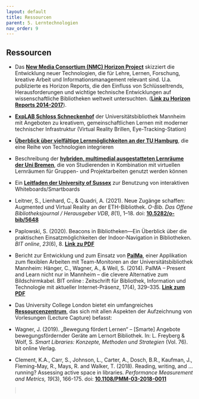 ```yaml
---
layout: default
title: Ressourcen
parent: 5. Lerntechnologien
nav_order: 9
---
```


## Ressourcen

-   Das **[New Media Consortium (NMC) Horizon
    Project](http://www.nmc.org/horizon-project)** skizziert die
    Entwicklung neuer Technologien, die für Lehre, Lernen, Forschung,
    kreative Arbeit und Informationsmanagement relevant sind. U.a.
    publizierte es Horizon Reports, die den Einfluss von
    Schlüsseltrends, Herausforderungen und wichtige technische
    Entwicklungen auf wissenschaftliche Bibliotheken weltweit
    untersuchten. (**[Link zu Horizon Reports 2014-2017](https://library.educause.edu/resources/2017/12/horizon-report-library-edition-2014-2017)**).

-   **[ExpLAB Schloss Schneckenhof](https://www.bib.uni-mannheim.de/standorte/explab-schloss-schneckenhof/)** der Universitätsbibliothek Mannheim mit Angeboten zu kreativem, gemeinschaftlichen Lernen mit moderner technischer Infrastruktur (Virtual Reality Brillen, Eye-Tracking-Station)

-   **[Überblick über vielfältige Lernmöglichkeiten an der TU Hamburg](https://www.tuhh.de/tuhh/lehre/lerninfrastruktur.html)**, die
    eine Reihe von Technologien integrieren

-   Beschreibung der **[hybriden, multimedial ausgestatteten Lernräume der
    Uni Bremen](https://www.uni-bremen.de/zmml/kompetenzbereiche/lern-und-arbeitsraeume-fuer-studierende)**, die von Studierenden in Kombination mit virtuellen
    Lernräumen für Gruppen- und Projektarbeiten genutzt werden können

-   Ein **[Leitfaden der University of Sussex](http://www.sussex.ac.uk/tel/learningtechnologies/iwb)** zur Benutzung von
    interaktiven Whiteboards/Smartboards

-   Leitner, S., Lienhard, C., & Quadri, A. (2021). Neue Zugänge
    schaffen: Augmented und Virtual Reality an der ETH-Bibliothek.
    *O-Bib. Das Offene Bibliotheksjournal / Herausgeber VDB*, *8*(1),
    1–18. doi: **[10.5282/o-bib/5648](https://doi.org/10.5282/o-bib/5648)**

-   Paplowski, S. (2020). Beacons in Bibliotheken—Ein Überblick über die
    praktischen Einsatzmöglichkeiten der Indoor-Navigation in
    Bibliotheken. *BIT online*, *23*(6), 8. **[Link zu PDF](https://www.b-i-t-online.de/heft/2020-06-fachbeitrag-paplowski.pdf)**

-   Bericht zur Entwicklung und zum Einsatz von **[PalMa](https://www.bib.uni-mannheim.de/services/arbeitsplaetze/palma-team-monitore/)**, einer Applikation zum flexiblen Arbeiten mit Team-Monitoren an der Universitätsbibliothek Mannheim: Hänger, C., Wagner, A., & Weil, S. (2014). PalMA – Present and Learn nicht nur in Mannheim – die clevere Alternative zum Bildschirmkabel. BIT online : Zeitschrift für Bibliothek, Information und Technologie mit aktueller Internet-Präsenz, 17(4), 329–335.
**[Link zum PDF](https://www.b-i-t-online.de/heft/2014-04/fachbeitrag-haenger.pdf)**   

-   Das University College London bietet ein umfangreiches
    **[Ressourcenzentrum](https://wiki.ucl.ac.uk/display/LecturecastResourceCentre/Lecturecast+Resource+Centre)**, das sich mit allen Aspekten der Aufzeichnung von
    Vorlesungen (Lecture Capture) befasst:

-   Wagner, J. (2019). „Bewegung fördert Lernen“ – \[Smarte\] Angebote bewegungsfördernder Geräte am Lernort Bibliothek. In: L. Freyberg & Wolf, S. *Smart Libraries: Konzepte, Methoden und Strategien* (Vol. 76). bit online Verlag.

-   Clement, K.A., Carr, S., Johnson, L., Carter, A., Dosch, B.R., Kaufman, J., Fleming-May, R., Mays, R. and Walker, T. (2018). Reading, writing, and … running? Assessing active space in libraries. *Performance Measurement and Metrics, 19*(3), 166-175. doi: **[10.1108/PMM-03-2018-0011](https://doi.org/10.1108/PMM-03-2018-0011)**
>
>  
